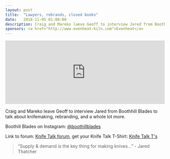 ```yaml
---
layout: post
title:  "Lawyers, rebrands, closed books"
date:   2018-11-05 01:00:00
description: Craig and Mareko laeve Geoff to interview Jared from Boothhill Blades to talk about knifemaking, rebranding, and a whole lot more.
sponsors: <a href="http://www.evenheat-kiln.com">Evenheat</a>
---
```


<iframe frameborder='0' height='200px' scrolling='no' seamless src='https://embed.simplecast.com/6bf0daaf?color=f5f5f5' width='100%'></iframe>

Craig and Mareko leave Geoff to interview Jared from Boothhill Blades to talk about knifemaking, rebranding, and a whole lot more.

 

Boothill Blades on Instagram: <a href="https://www.instagram.com/boothillblades"> @boothillblades</a>  

Link to forum: <a href="http://forum.knifetalk.net">Knife Talk forum</a>, get your Knife Talk T-Shirt: <a href="https://www.chopknives.com/collections/t-shirts/products/knife-talk-t-shirt">Knife Talk T's</a> 




 


<blockquote class="largeQuote">“Supply & demand is the key thing for making knives...” - Jared Thatcher </blockquote>



